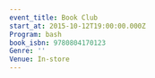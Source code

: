 ```yaml
---
event_title: Book Club
start_at: 2015-10-12T19:00:00.000Z
Program: bash
book_isbn: 9780804170123
Genre: ''
Venue: In-store
---
```


